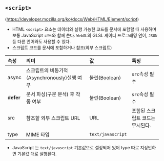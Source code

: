 ## ```<script>```
(https://developer.mozilla.org/ko/docs/Web/HTML/Element/script)
- HTML ```<script>``` 요소는 데이터와 실행 가능한 코드를 문서에 포함할 때 사용하며 보통 JavaScript 코드와 함께 쓴다.
```WebGL```의 GLSL 셰이더 프로그래밍 언어, ```JSON``` 등 다른 언어와도 사용할 수 있다.
- 스크립트 코드를 문서에 포함하거나 참조(외부 스크립트)

|속성|의미|값|특징|
|:--|:--|:--|:--|
|async|스크립트의 비동기적(Asynchronously)실행 여부|불린(Boolean)|```src```속성 필수|
|**defer**|문서 파싱(구문 분석) 후 작동 여부|불린(Boolean)|```src```속성 필수|
|src|참조할 외부 스크립트 URL|URL|포함된 스크립트 코드는 무시된다.|
|type|MIME 타입|```text/javascript```||

- JavaScript 는 ```text/javascript``` 기본값으로 설정되어 있어 type 따로 지정안하면 기본값 대로 실행된다.





